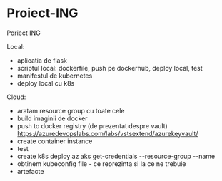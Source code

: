 # Proiect-ING
Poriect ING

Local:
- aplicatia de flask
- scriptul local: dockerfile, push pe dockerhub, deploy local, test
- manifestul de kubernetes
- deploy local cu k8s

Cloud:
- aratam resource group cu toate cele
- build imaginii de docker
- push to docker registry (de prezentat despre vault)
https://azuredevopslabs.com/labs/vstsextend/azurekeyvault/
- create container instance
- test
- create k8s deploy
az aks get-credentials --resource-group <resource-group-name> --name <aks-cluster-name>
- obtinem kubeconfig file - ce reprezinta si la ce ne trebuie
- artefacte